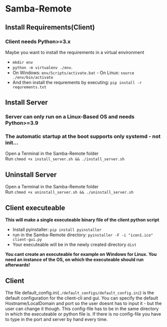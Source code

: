 # Samba-Remote

## Install Requirements(Client)
### **Client needs Python>=3.x**
Maybe you want to install the requirements in a virtual environment 
- `mkdir env`
- `python -m virtualenv ./env`. 
- On Windows: `env/Scripts/activate.bat` - On Linux: `source ./env/bin/activate`
- And then install the requrements by executing: `pip install -r requrements.txt`

## Install Server
### **Server can only run on a Linux-Based OS and needs Python>=3.9**
### The automatic startup at the boot supports only systemd - not init...
Open a Terminal in the Samba-Remote folder
<br>
Run `chmod +x install_server.sh && ./install_server.sh`

## Uninstall Server
Open a Terminal in the Samba-Remote folder
<br>
Run `chmod +x uninstall_server.sh && ./uninstall_server.sh`

## Client executeable
**This will make a single executeable binary file of the client python script**
- Install pyinstaller: `pip install pyinstaller`
- run in the Samba-Remote directory: `pyinstaller -F -i "icon1.ico" client-gui.py`
- Your executeable will be in the newly created directory `dist`

**You cant create an executeable for example on Windows for Linux. You need an instance of the OS, on which the executeable should run afterwards!**

## Client
The file default_config.ini(`./default_configs/default_config.ini`) is the default configuration for the client-cli and gui. You can specify the default Hostname/LocalDomain and port so the user doesnt has to input it - but the user can change it though. This config-file has to be in the same directory in which the executeable or python file is. If there is no config-file you have to type in the port and server by hand every time.
